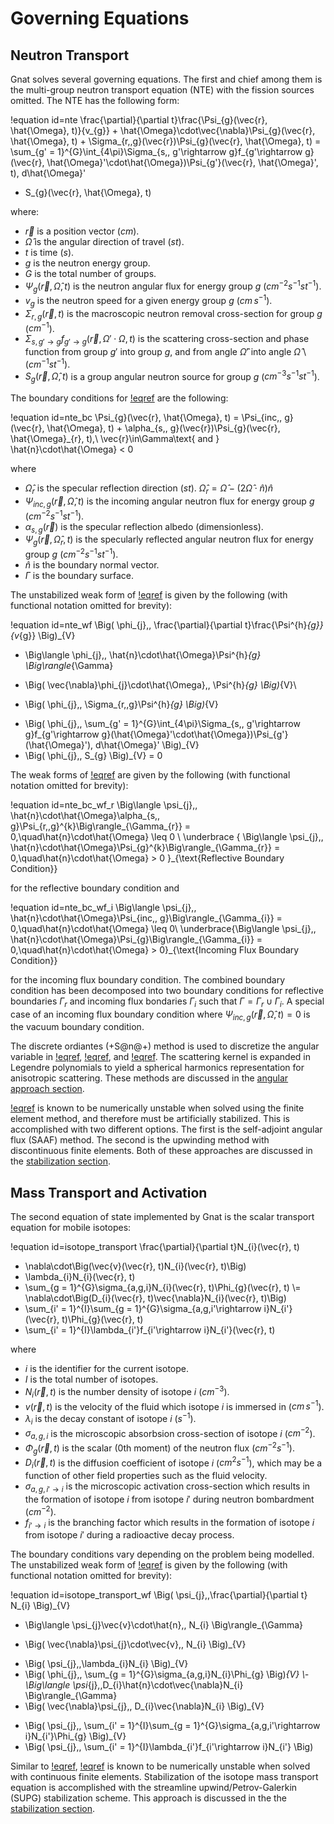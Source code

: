 # Governing Equations

## Neutron Transport

Gnat solves several governing equations. The first and chief among them is the
multi-group neutron transport equation (NTE) with the fission sources omitted.
The NTE has the following form:

!equation id=nte
\frac{\partial}{\partial t}\frac{\Psi_{g}(\vec{r}, \hat{\Omega}, t)}{v_{g}} + \hat{\Omega}\cdot\vec{\nabla}\Psi_{g}(\vec{r}, \hat{\Omega}, t) + \Sigma_{r,\,g}(\vec{r})\Psi_{g}(\vec{r}, \hat{\Omega}, t) =
\sum_{g' = 1}^{G}\int_{4\pi}\Sigma_{s,\, g'\rightarrow g}f_{g'\rightarrow g}(\vec{r}, \hat{\Omega}'\cdot\hat{\Omega})\Psi_{g'}(\vec{r}, \hat{\Omega}', t)\, d\hat{\Omega}'
+ S_{g}(\vec{r}, \hat{\Omega}, t)

where:

- $\vec{r}$ is a position vector ($cm$).
- $\hat{\Omega}$ is the angular direction of travel ($st$).
- $t$ is time ($s$).
- $g$ is the neutron energy group.
- $G$ is the total number of groups.
- $\Psi_{g}(\vec{r}, \hat{\Omega}, t)$ is the neutron angular flux for energy group $g$
  ($cm^{-2}s^{-1}st^{-1}$).
- $v_{g}$ is the neutron speed for a given energy group $g$ ($cm\, s^{-1}$).
- $\Sigma_{r,\,g}(\vec{r}, t)$ is the macroscopic neutron removal cross-section for group $g$ ($cm^{-1}$).
- $\Sigma_{s,\, g'\rightarrow g}f_{g'\rightarrow g}(\vec{r}, \Omega'\cdot\Omega, t)$
  is the scattering cross-section and phase function from group $g'$ into group $g$,
  and from angle $\hat{\Omega}'$ into angle $\hat{\Omega}$ \\ ($cm^{-1}st^{-1}$).
- $S_{g}(\vec{r}, \hat{\Omega}, t)$ is a group angular neutron source for group $g$
  ($cm^{-3}s^{-1}st^{-1}$).

The boundary conditions for [!eqref](nte) are the following:

!equation id=nte_bc
\Psi_{g}(\vec{r}, \hat{\Omega}, t) = \Psi_{inc,\, g}(\vec{r}, \hat{\Omega}, t) + \alpha_{s,\, g}(\vec{r})\Psi_{g}(\vec{r}, \hat{\Omega}_{r}, t),\\
\vec{r}\in\Gamma\text{ and } \hat{n}\cdot\hat{\Omega} < 0

where

- $\hat{\Omega}_{r}$ is the specular reflection direction ($st$). $\hat{\Omega}_{r} = \hat{\Omega} - (2\hat{\Omega}\cdot\hat{n})\hat{n}$
- $\Psi_{inc,\, g}(\vec{r}, \hat{\Omega}, t)$ is the incoming angular neutron flux for energy group $g$
  ($cm^{-2}s^{-1}st^{-1}$).
- $\alpha_{s,\, g}(\vec{r})$ is the specular reflection albedo (dimensionless).
- $\Psi_{g}(\vec{r}, \hat{\Omega}_{r}, t)$ is the specularly reflected angular neutron flux for energy group $g$
  ($cm^{-2}s^{-1}st^{-1}$).
- $\hat{n}$ is the boundary normal vector.
- $\Gamma$ is the boundary surface.

The unstabilized weak form of [!eqref](nte) is given by the following (with functional
notation omitted for brevity):

!equation id=nte_wf
\Big( \phi_{j},\, \frac{\partial}{\partial t}\frac{\Psi^{h}_{g}}{v_{g}} \Big)_{V}
+ \Big\langle \phi_{j},\, \hat{n}\cdot\hat{\Omega}\Psi^{h}_{g} \Big\rangle_{\Gamma}
- \Big( \vec{\nabla}\phi_{j}\cdot\hat{\Omega},\, \Psi^{h}_{g} \Big)_{V}\\
+ \Big( \phi_{j},\, \Sigma_{r,\,g}\Psi^{h}_{g} \Big)_{V}
- \Big( \phi_{j},\, \sum_{g' = 1}^{G}\int_{4\pi}\Sigma_{s,\, g'\rightarrow g}f_{g'\rightarrow g}(\hat{\Omega}'\cdot\hat{\Omega})\Psi_{g'}(\hat{\Omega}')\, d\hat{\Omega}' \Big)_{V}
- \Big( \phi_{j},\, S_{g} \Big)_{V} = 0

The weak forms of [!eqref](nte_bc) are given by the following (with functional notation omitted for brevity):

!equation id=nte_bc_wf_r
\Big\langle \psi_{j},\, \hat{n}\cdot\hat{\Omega}\alpha_{s,\, g}\Psi_{r,\,g}^{k}\Big\rangle_{\Gamma_{r}} = 0,\quad\hat{n}\cdot\hat{\Omega} \leq 0
\\
\underbrace
{
\Big\langle \psi_{j},\, \hat{n}\cdot\hat{\Omega}\Psi_{g}^{k}\Big\rangle_{\Gamma_{r}} = 0,\quad\hat{n}\cdot\hat{\Omega} > 0
}_{\text{Reflective Boundary Condition}}

for the reflective boundary condition and

!equation id=nte_bc_wf_i
\Big\langle \psi_{j},\, \hat{n}\cdot\hat{\Omega}\Psi_{inc,\, g}\Big\rangle_{\Gamma_{i}} = 0,\quad\hat{n}\cdot\hat{\Omega} \leq 0\\
\underbrace{\Big\langle \psi_{j},\, \hat{n}\cdot\hat{\Omega}\Psi_{g}\Big\rangle_{\Gamma_{i}} = 0,\quad\hat{n}\cdot\hat{\Omega} > 0}_{\text{Incoming Flux Boundary Condition}}

for the incoming flux boundary condition. The combined boundary condition has been
decomposed into two boundary conditions for reflective boundaries $\Gamma_{r}$ and
incoming flux bondaries $\Gamma_{i}$ such that $\Gamma = \Gamma_{r}\cup\Gamma_{i}$.
A special case of an incoming flux boundary condition where $\Psi_{inc,\, g}(\vec{r}, \hat{\Omega}, t) = 0$
is the vacuum boundary condition.

The discrete ordiantes (+S@n@+) method is used to discretize the angular variable in
[!eqref](nte_wf), [!eqref](nte_bc_wf_r), and [!eqref](nte_bc_wf_i). The scattering kernel is expanded in Legendre
polynomials to yield a spherical harmonics representation for anisotropic scattering.
These methods are discussed in the [angular approach section](nte_angular_approach.md).

[!eqref](nte_wf) is known to be numerically unstable when solved using the finite element method, and therefore must be artificially stabilized. This is accomplished with two different options. The first is the self-adjoint angular flux (SAAF) method. The second is the upwinding method with discontinuous finite elements. Both of these approaches are discussed in the [stabilization section](stabilization.md).

## Mass Transport and Activation

The second equation of state implemented by Gnat is the scalar transport equation
for mobile isotopes:

!equation id=isotope_transport
\frac{\partial}{\partial t}N_{i}(\vec{r}, t)
+ \nabla\cdot\Big(\vec{v}(\vec{r}, t)N_{i}(\vec{r}, t)\Big)
+ \lambda_{i}N_{i}(\vec{r}, t)
+ \sum_{g = 1}^{G}\sigma_{a,g,i}N_{i}(\vec{r}, t)\Phi_{g}(\vec{r}, t)
\\= \nabla\cdot\Big(D_{i}(\vec{r}, t)\vec{\nabla}N_{i}(\vec{r}, t)\Big)
+ \sum_{i' = 1}^{I}\sum_{g = 1}^{G}\sigma_{a,g,i'\rightarrow i}N_{i'}(\vec{r}, t)\Phi_{g}(\vec{r}, t)
+ \sum_{i' = 1}^{I}\lambda_{i'}f_{i'\rightarrow i}N_{i'}(\vec{r}, t)

where

- $i$ is the identifier for the current isotope.
- $I$ is the total number of isotopes.
- $N_{i}(\vec{r}, t)$ is the number density of isotope $i$ ($cm^{-3}$).
- $v(\vec{r}, t)$ is the velocity of the fluid which isotope $i$ is immersed in ($cm\,s^{-1}$).
- $\lambda_{i}$ is the decay constant of isotope $i$ ($s^{-1}$).
- $\sigma_{a,g,i}$ is the microscopic absorbsion cross-section of isotope $i$ ($cm^{-2}$).
- $\Phi_{g}(\vec{r}, t)$ is the scalar (0th moment) of the neutron flux ($cm^{-2}s^{-1}$).
- $D_{i}(\vec{r}, t)$ is the diffusion coefficient of isotope $i$ ($cm^{2}s^{-1}$),
  which may be a function of other field properties such as the fluid velocity.
- $\sigma_{a,g,i'\rightarrow i}$ is the microscopic activation cross-section
  which results in the formation of isotope $i$ from isotope $i'$ during neutron
  bombardment ($cm^{-2}$).
- $f_{i'\rightarrow i}$ is the branching factor which results in the formation of
  isotope $i$ from isotope $i'$ during a radioactive decay process.

The boundary conditions vary depending on the problem being modelled. The
unstabilized weak form of [!eqref](isotope_transport) is given by the
following (with functional notation omitted for brevity):

!equation id=isotope_transport_wf
\Big( \psi_{j},\,\frac{\partial}{\partial t} N_{i} \Big)_{V}
+ \Big\langle \psi_{j}\vec{v}\cdot\hat{n},\, N_{i} \Big\rangle_{\Gamma}
- \Big( \vec{\nabla}\psi_{j}\cdot\vec{v},\, N_{i} \Big)_{V}
+ \Big( \psi_{j},\,\lambda_{i}N_{i} \Big)_{V}
+ \Big( \phi_{j},\, \sum_{g = 1}^{G}\sigma_{a,g,i}N_{i}\Phi_{g} \Big)_{V}
\\- \Big\langle \psi_{j},\,D_{i}\hat{n}\cdot\vec{\nabla}N_{i} \Big\rangle_{\Gamma}
+ \Big( \vec{\nabla}\psi_{j},\, D_{i}\vec{\nabla}N_{i} \Big)_{V}
- \Big( \psi_{j},\, \sum_{i' = 1}^{I}\sum_{g = 1}^{G}\sigma_{a,g,i'\rightarrow i}N_{i'}\Phi_{g} \Big)_{V}
- \Big( \psi_{j},\, \sum_{i' = 1}^{I}\lambda_{i'}f_{i'\rightarrow i}N_{i'} \Big)

Similar to [!eqref](nte_wf), [!eqref](isotope_transport_wf) is known to be numerically unstable when solved with continuous finite elements. Stabilization of the isotope mass transport equation is accomplished with the streamline upwind/Petrov-Galerkin (SUPG) stabilization scheme. This approach is discussed in the the [stabilization section](stabilization.md).
